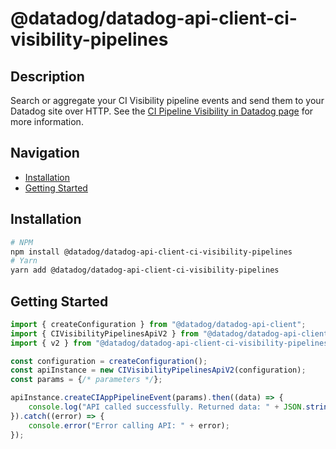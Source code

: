 # @datadog/datadog-api-client-ci-visibility-pipelines

## Description

Search or aggregate your CI Visibility pipeline events and send them to your Datadog site over HTTP. See the [CI Pipeline Visibility in Datadog page](https://docs.datadoghq.com/continuous_integration/pipelines/) for more information.

## Navigation

- [Installation](#installation)
- [Getting Started](#getting-started)

## Installation

```sh
# NPM
npm install @datadog/datadog-api-client-ci-visibility-pipelines
# Yarn
yarn add @datadog/datadog-api-client-ci-visibility-pipelines
```

## Getting Started
```ts
import { createConfiguration } from "@datadog/datadog-api-client";
import { CIVisibilityPipelinesApiV2 } from "@datadog/datadog-api-client-ci-visibility-pipelines";
import { v2 } from "@datadog/datadog-api-client-ci-visibility-pipelines";

const configuration = createConfiguration();
const apiInstance = new CIVisibilityPipelinesApiV2(configuration);
const params = {/* parameters */};

apiInstance.createCIAppPipelineEvent(params).then((data) => {
    console.log("API called successfully. Returned data: " + JSON.stringify(data));
}).catch((error) => {
    console.error("Error calling API: " + error);
});
```